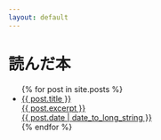 ```yaml
---
layout: default
---
```

# 読んだ本

<ul class="list">
{% for post in site.posts %}
    <li class="list-item">
        <a href="{{ post.url }}">
            <div class="list-item-box">
                <div class="title">{{ post.title }}</div>
                <div class="description">{{ post.excerpt }}</div>
                <div class="post-date">{{ post.date | date_to_long_string }}</div>
            </div>
        </a>
    </li>
{% endfor %}
</ul>

